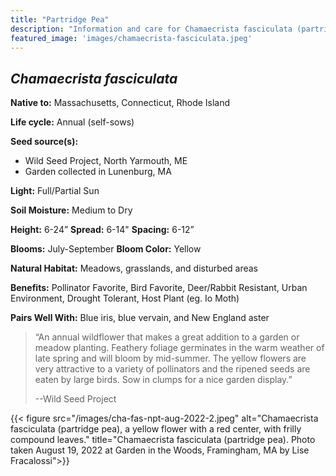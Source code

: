 ```yaml
---
title: "Partridge Pea"
description: "Information and care for Chamaecrista fasciculata (partridge pea), sold at Red Trillium Gardens"
featured_image: 'images/chamaecrista-fasciculata.jpeg'
---
```


## _Chamaecrista fasciculata_

**Native to:** Massachusetts, Connecticut, Rhode Island

**Life cycle:** Annual (self-sows)

**Seed source(s):** 

- Wild Seed Project, North Yarmouth, ME
- Garden collected in Lunenburg, MA

**Light:** Full/Partial Sun

**Soil Moisture:** Medium to Dry

**Height:** 6-24”	**Spread:** 6-14"	**Spacing:** 6-12”

**Blooms:** July-September	**Bloom Color:** Yellow

**Natural Habitat:** Meadows, grasslands, and disturbed areas

**Benefits:** Pollinator Favorite, Bird Favorite, Deer/Rabbit Resistant, Urban Environment, Drought Tolerant, Host Plant (eg. Io Moth)

**Pairs Well With:** Blue iris, blue vervain, and New England aster

> “An annual wildflower that makes a great addition to a garden or meadow planting. Feathery foliage germinates in the warm weather of late spring and will bloom by mid-summer. The yellow flowers are very attractive to a variety of pollinators and the ripened seeds are eaten by large birds. Sow in clumps for a nice garden display.” 
> 
> --Wild Seed Project

{{< figure src="/images/cha-fas-npt-aug-2022-2.jpeg" alt="Chamaecrista fasciculata (partridge pea), a yellow flower with a red center, with frilly compound leaves." title="Chamaecrista fasciculata (partridge pea). Photo taken August 19, 2022 at Garden in the Woods, Framingham, MA by Lise Fracalossi">}}
